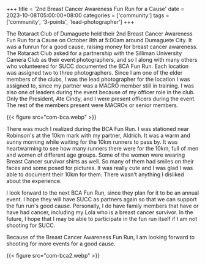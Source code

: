+++
title = '2nd Breast Cancer Awareness Fun Run for a Cause'
date = 2023-10-08T05:00:00+08:00
categories = ['community']
tags = ['community', '3-points', 'lead-photographer']
+++


The Rotaract Club of Dumaguete held their 2nd Breast Cancer Awareness Fun Run for a Cause on October 8th at 5:00am around Dumaguete City. It was a funrun for a good cause, raising money for breast cancer awareness. The Rotaract Club asked for a partnership with the Silliman University Camera Club as their event photographers, and so I along with many others who volunteered for SUCC documented the BCA Fun Run. Each location was assigned two to three photographers. Since I am one of the elder members of the clubs, I was the lead photographer for the location I was assigned to, since my partner was a MACRO member still in training. I was also one of leaders during the event because of my officer role in the club. Only the President, Ate Cindy, and I were present officers during the event. The rest of the members present were MACROs or senior members.

{{< figure src="com-bca.webp" >}}

There was much I realized during the BCA Fun Run. I was stationed near Robinson's at the 10km mark with my partner, Aldrich. It was a warm and sunny morning while waiting for the 10km runners to pass by. It was heartwarming to see how many runners there were for the 10km, full of men and women of different age groups. Some of the women were wearing Breast Cancer survivor shirts as well. So many of them had smiles on their faces and some posed for pictures. It was really cute and I was glad I was able to document their 10km for them. There wasn't anything I disliked about the experience. 

I look forward to the next BCA Fun Run, since they plan for it to be an annual event. I hope they will have SUCC as partners again so that we can support the fun run's good cause. Personally, I do have family members that have or have had cancer, including my Lola who is a breast cancer survivor. In the future, I hope that I may be able to participate in the fun run itself if I am not shooting for SUCC.

Because of the Breast Cancer Awareness Fun Run, I am looking forward to shooting for more events for a good cause.  

{{< figure src="com-bca2.webp" >}}
